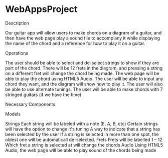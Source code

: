 # WebAppsProject
Description

Our guitar app will allow users to make chords on a diagram of a guitar, and then have the web page play a sound file to accomplany it while displaying the name of the chord and a reference for how to play it on a guitar. 

Operations

The user should be able to select and de-select strings to show if they are part of the chord.
There will be 12 frets in the diagram, and pressing a string on a different fret will change the chord being made.
The web page will be able to play the chord using HTML5 Audio. 
The user will be able to input any chord they want, and the diagram will show how to play it.
The user will also be able to use alternate tunings.
The user will be able to make chords with 7 stringed guitars (if we have the time)

Necessary Components

Models

Strings
Each string will be labeled with a note (E, A, B, etc)
Certain strings will have the option to change it's tuning
A way to indicate that a string has been selected by the user
If a string is selected in more than one spot, the oldest one will be automaticall de-selected.
Frets
Frets will be labelled 1 – 12
Which fret a string is selected at will change the chords
Audio
Using HTML5 Audio, the web page will be able to play sound of the chords being made
